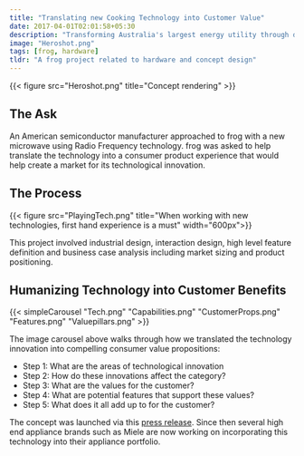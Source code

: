 ```yaml
---
title: "Translating new Cooking Technology into Customer Value"
date: 2017-04-01T02:01:58+05:30
description: "Transforming Australia's largest energy utility through design"
image: "Heroshot.png"
tags: [frog, hardware]
tldr: "A frog project related to hardware and concept design"
---
```


{{< figure src="Heroshot.png" title="Concept rendering" >}}

## The Ask
An American semiconductor manufacturer approached to frog with a new microwave using Radio Frequency technology. frog was asked to help translate the technology into a consumer product experience that would help create a market for its technological innovation.

## The Process

{{< figure src="PlayingTech.png" title="When working with new technologies, first hand experience is a must" width="600px">}}

This project involved industrial design, interaction  design, high level feature definition and business case analysis including market sizing and product positioning. 

## Humanizing Technology into Customer Benefits

{{< simpleCarousel "Tech.png" "Capabilities.png" "CustomerProps.png" "Features.png" "Valuepillars.png" >}}

The image carousel above walks through how we translated the technology innovation into compelling consumer value propositions: 

- Step 1: What are the areas of technological innovation
- Step 2: How do these innovations affect the category? 
- Step 3: What are the values for the customer?
- Step 4: What are potential features that support these values?
- Step 5: What does it all add up to for the customer?

The concept was launched via this [press release](https://thespoon.tech/nxp-is-trying-to-reinvent-rf-cooking-we-check-in-on-their-progress/). Since then several high end appliance brands such as Miele are now working on incorporating this technology into their appliance portfolio.

